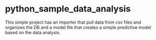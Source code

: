 # python_sample_data_analysis
This simple project has an importer that pull data from csv files and organizes the DB and a model file that creates a simple predictive model based on the data analysis.

